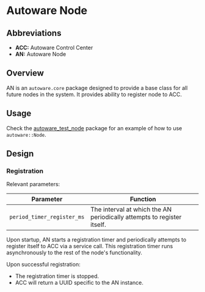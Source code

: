 # Autoware Node

## Abbreviations

- **ACC:** Autoware Control Center
- **AN:** Autoware Node

## Overview

AN is an `autoware.core` package designed to provide a base class for all future nodes in the
system.
It provides ability to register node to ACC.

## Usage

Check the [autoware_test_node](../../demos/autoware_test_node/README.md) package for an example of how to use `autoware::Node`.

## Design

### Registration

Relevant parameters:

| Parameter                  | Function                                                               |
| -------------------------- | ---------------------------------------------------------------------- |
| `period_timer_register_ms` | The interval at which the AN periodically attempts to register itself. |

Upon startup, AN starts a registration timer and periodically attempts to register itself to ACC via a service call.
This registration timer runs asynchronously to the rest of the node's functionality.

Upon successful registration:

- The registration timer is stopped.
- ACC will return a UUID specific to the AN instance.
